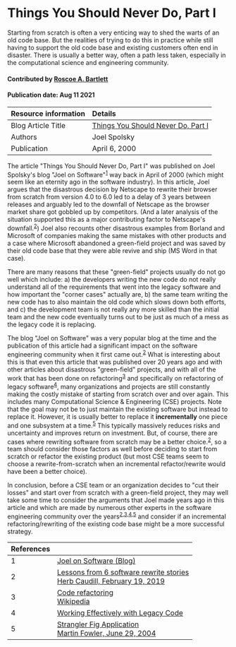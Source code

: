 # Things You Should Never Do, Part I

<!--deck text start-->
Starting from scratch is often a very enticing way to shed the warts of an old code base.
But the realities of trying to do this in practice while still having to support the old code base and existing customers often end in disaster.
There is usually a better way, often a path less taken, especially in the computational science and engineering community.
<!--deck text end-->

#### Contributed by [Roscoe A. Bartlett](https://github.com/bartlettroscoe)

#### Publication date: Aug 11 2021

Resource information | Details
:--- | :---
Blog Article Title | [Things You Should Never Do, Part I ](https://www.joelonsoftware.com/2000/04/06/things-you-should-never-do-part-i/)
Authors | Joel Spolsky
Publication | April 6, 2000

The article "Things You Should Never Do, Part I" was published on Joel Spolsky's blog "Joel on Software"<sup>[1]</sup> way back in April of 2000 (which might seem like an eternity ago in the software industry).
In this article, Joel argues that the disastrous decision by Netscape to rewrite their browser from scratch from version 4.0 to 6.0 led to a delay of 3 years between releases and arguably led to the downfall of Netscape as the browser market share got gobbled up by competitors.
(And a later analysis of the situation supported this as a major contributing factor to Netscape's downfall.<sup>[2]</sup>)
Joel also recounts other disastrous examples from Borland and Microsoft of companies making the same mistakes with other products and a case where Microsoft abandoned a green-field project and was saved by their old code base that they were able revive and ship (MS Word in that case).

There are many reasons that these "green-field" projects usually do not go well which include: a) the developers writing the new code do not really understand all of the requirements that went into the legacy software and how important the "corner cases" actually are, b) the same team writing the new code has to also maintain the old code which slows down both efforts, and c) the development team is not really any more skilled than the initial team and the new code eventually turns out to be just as much of a mess as the legacy code it is replacing.

The blog "Joel on Software" was a very popular blog at the time and the publication of this article had a significant impact on the software engineering community when it first came out.<sup>[2]</sup>
What is interesting about this is that even this article that was published over 20 years ago and with other articles about disastrous "green-field" projects, and with all of the work that has been done on refactoring<sup>[3]</sup> and specifically on refactoring of legacy software<sup>[4]</sup>, many organizations and projects are still constantly making the costly mistake of starting from scratch over and over again.
This includes many Computational Science & Engineering (CSE) projects.
Note that the goal may not be to just maintain the existing software but instead to replace it.
However, it is usually better to replace it **incrementally** one piece and one subsystem at a time.<sup>[5]</sup>
This typically massively reduces risks and uncertainty and improves return on investment. 
But, of course, there are cases where rewriting software from scratch may be a better choice.<sup>[2]</sup>, so a team should consider those factors as well before deciding to start from scratch or refactor the existing product (but most CSE teams seem to choose a rewrite-from-scratch when an incremental refactor/rewrite would have been a better choice). 

In conclusion, before a CSE team or an organization decides to "cut their losses" and start over from scratch with a green-field project, they may well take some time to consider the arguments that Joel made years ago in this article and which are made by numerous other experts in the software engineering community over the years<sup>[2],[3],[4],[5]</sup> and consider if an incremental refactoring/rewriting of the existing code base might be a more successful strategy.

<!---
Publish: preview
Pinned: no
Topics: Software engineering, Requirements, Release and deployment, Refactoring
RSS update: 2021-08-11
--->

<!-- BEGIN ORIGINAL LINK DEFS

[1]: https://www.joelonsoftware.com "Joel on Software (Blog)"
[2]: https://medium.com/@herbcaudill/lessons-from-6-software-rewrite-stories-635e4c8f7c22 "Lessons from 6 software rewrite stories {Herb Caudill, February 19, 2019}"
[3]: https://en.wikipedia.org/wiki/Code_refactoring "Code refactoring {Wikipedia}"
[4]: https://bssw.io/items/working-effectively-with-legacy-code "Working Effectively with Legacy Code"
[5]: https://martinfowler.com/bliki/StranglerFigApplication.html "Strangler Fig Application {Martin Fowler, June 29, 2004}"

END ORIGINAL LINK DEFS -->

<!-- ALL CONTENT BELOW HERE IS AUTO-GENERATED FROM wikize_refs.py -->

<!--- INTERMEDIATE LINK DEFS POINT TO ANCHORS IN TABLE --->
[1]: #ref1 "Joel on Software (Blog)"
[2]: #ref2 "Lessons from 6 software rewrite stories"
[3]: #ref3 "Code refactoring"
[4]: #ref4 "Working Effectively with Legacy Code"
[5]: #ref5 "Strangler Fig Application"

<!--- TABLE OF REFS RENDERED AS MARKDOWN --->
References | &nbsp;
:--- | :---
<a name="ref1"></a>1 | [Joel on Software (Blog)](https://www.joelonsoftware.com)
<a name="ref2"></a>2 | [Lessons from 6 software rewrite stories<br>Herb Caudill, February 19, 2019](https://medium.com/@herbcaudill/lessons-from-6-software-rewrite-stories-635e4c8f7c22)
<a name="ref3"></a>3 | [Code refactoring<br>Wikipedia](https://en.wikipedia.org/wiki/Code_refactoring)
<a name="ref4"></a>4 | [Working Effectively with Legacy Code](https://bssw.io/items/working-effectively-with-legacy-code)
<a name="ref5"></a>5 | [Strangler Fig Application<br>Martin Fowler, June 29, 2004](https://martinfowler.com/bliki/StranglerFigApplication.html)
